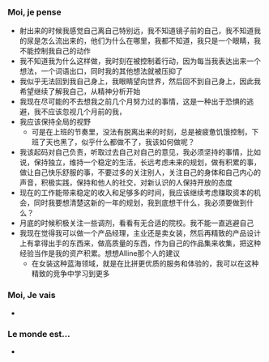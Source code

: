 ### Moi, je pense
- 射出来的时候我感觉自己离自己特别远，我不知道镜子前的自己，我不知道我的尿是怎么流出来的，他们为什么在哪里，我都不知道，我只是一个眼睛，我不能控制我自己的动作
- 我不知道我为什么这样做，我时刻在被控制着行动，因为每当我表达出来一个想法，一个词语出口，同时我的其他想法就被压抑了
- 我似乎无法回到我自己身上，我眼睛望向世界，然后回不到自己身上，因此我希望继续了解我自己，从精神分析开始
- 我现在尽可能的不去想我之前几个月努力过的事情，这是一种出于恐惧的逃避，我不应该忽视几个月前的我，
- 我应该保持全局的视野
	- 可是在上班的节奏里，没法有脱离出来的时刻，总是被疲惫饥饿控制，下班了天也黑了，似乎什么都做不了，我该如何做呢？
- 我该起码对自己负责，听取过去自己对自己的意见，我必须坚持的事情，比如说，保持独立，维持一个稳定的生活，长远考虑未来的规划，做有积累的事，做让自己快乐舒服的事，不要过多的关注别人，关注自己的身体和自己内心的声音，积极实践，保持和他人的社交，对新认识的人保持开放的态度
- 现在的工作能带来稳定的收入和足够多的时间，我应该继续考虑赚取资本的机会，同时我要想清楚这新的一年的规划，我到底想干什么，我必须要做到什么？
- 月底的时候积极关注一些调剂，看看有无合适的院校。我不能一直逃避自己
- 我现在觉得我可以做一个产品经理，主业还是卖女装，然后再精致的产品设计上有拿得出手的东西来，做高质量的东西，作为自己的作品集来收集，把这种经验当作是我的资产积累。想想Alline那个人的建议
	- 在女装这种蓝海领域，就是在比拼更优质的服务和体验的，我可以在这种精致的竞争中学习到更多




### Moi, Je vais
- 



### Le monde est...
- 